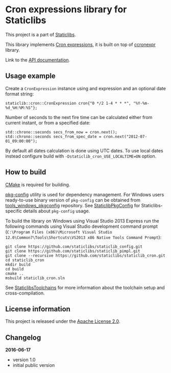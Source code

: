 Cron expressions library for Staticlibs
=======================================

This project is a part of [Staticlibs](http://staticlibs.net/).

This library implements [Cron expressions](https://en.wikipedia.org/wiki/Cron), 
it is built on top of [ccronexpr](https://github.com/staticlibs/ccronexpr) library.

Link to the [API documentation](http://staticlibs.github.io/staticlib_cron/docs/html/namespacestaticlib_1_1cron.html).

Usage example
-------------

Create a `CronExpression` instance using and expression and an optional date format string:

    staticlib::cron::CronExpression cron{"0 */2 1-4 * * *", "%Y-%m-%d_%H:%M:%S"};

Number of seconds to the next fire time can be calculated either from current instant, or from a specified date:

    std::chrono::seconds secs_from_now = cron.next();
    std::chrono::seconds secs_from_spec_date = cron.next("2012-07-01_09:00:00");

By default all dates calculation is done using UTC dates.
To use local dates instead configure build with `-Dstaticlib_cron_USE_LOCALTIME=ON` option.

How to build
------------

[CMake](http://cmake.org/) is required for building.

[pkg-config](http://www.freedesktop.org/wiki/Software/pkg-config/) utility is used for dependency management.
For Windows users ready-to-use binary version of `pkg-config` can be obtained from [tools_windows_pkgconfig](https://github.com/staticlibs/tools_windows_pkgconfig) repository.
See [StaticlibPkgConfig](https://github.com/staticlibs/wiki/wiki/StaticlibPkgConfig) for Staticlibs-specific details about `pkg-config` usage.

To build the library on Windows using Visual Studio 2013 Express run the following commands using
Visual Studio development command prompt 
(`C:\Program Files (x86)\Microsoft Visual Studio 12.0\Common7\Tools\Shortcuts\VS2013 x86 Native Tools Command Prompt`):

    git clone https://github.com/staticlibs/staticlib_config.git
    git clone https://github.com/staticlibs/staticlib_pimpl.git
    git clone --recursive https://github.com/staticlibs/staticlib_cron.git
    cd staticlib_cron
    mkdir build
    cd build
    cmake ..
    msbuild staticlib_cron.sln

See [StaticlibsToolchains](https://github.com/staticlibs/wiki/wiki/StaticlibsToolchains) for 
more information about the toolchain setup and cross-compilation.

License information
-------------------

This project is released under the [Apache License 2.0](http://www.apache.org/licenses/LICENSE-2.0).

Changelog
---------

**2016-06-17**

 * version 1.0
 * initial public version
